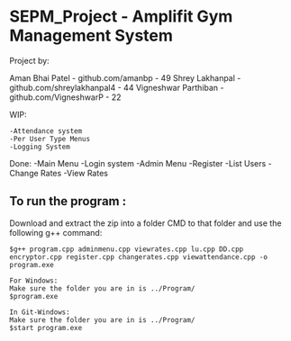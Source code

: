 # SEPM_Project - Amplifit Gym Management System
Project by:

Aman Bhai Patel        - github.com/amanbp               - 49
Shrey Lakhanpal        - github.com/shreylakhanpal4      - 44
Vigneshwar Parthiban   - github.com/VigneshwarP          - 22

WIP:

	-Attendance system
	-Per User Type Menus
	-Logging System

Done:
	-Main Menu
	-Login system
	-Admin Menu
		-Register
		-List Users
		-Change Rates
		-View Rates


## To run the program :
Download and extract the zip into a folder
CMD to that folder and use the following g++ command:


```
$g++ program.cpp adminmenu.cpp viewrates.cpp lu.cpp DD.cpp encryptor.cpp register.cpp changerates.cpp viewattendance.cpp -o program.exe

For Windows:
Make sure the folder you are in is ../Program/
$program.exe

In Git-Windows:
Make sure the folder you are in is ../Program/
$start program.exe
```
